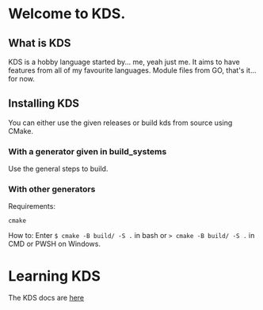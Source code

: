 # Welcome to KDS.

## What is KDS

KDS is a hobby language started by... me, yeah just me. It aims to have features from all of my favourite languages.
Module files from GO, that's it... for now.

## Installing KDS

You can either use the given releases or build kds from source using CMake.

### With a generator given in build_systems

Use the general steps to build.

### With other generators

Requirements:

    cmake

How to:
    Enter `$ cmake -B build/ -S .` in bash or `> cmake -B build/ -S .` in CMD or PWSH on Windows.

# Learning KDS

The KDS docs are [here](https://github.com/theKentoRico/TheKDSProject/blob/main/docs/grammar.md)